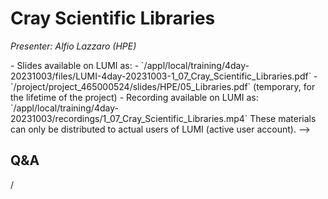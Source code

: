 # Cray Scientific Libraries

*Presenter: Alfio Lazzaro (HPE)*

<!-->
-   Slides available on LUMI as:
    -   `/appl/local/training/4day-20231003/files/LUMI-4day-20231003-1_07_Cray_Scientific_Libraries.pdf`
    -   `/project/project_465000524/slides/HPE/05_Libraries.pdf` (temporary, for the lifetime of the project)
-   Recording available on LUMI as:
    `/appl/local/training/4day-20231003/recordings/1_07_Cray_Scientific_Libraries.mp4`

These materials can only be distributed to actual users of LUMI (active user account).
-->


## Q&A

/
